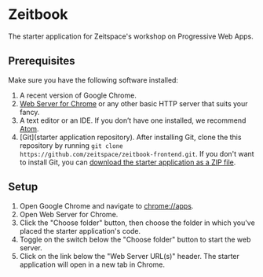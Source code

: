 # Zeitbook

The starter application for Zeitspace's workshop on Progressive Web Apps.

## Prerequisites

Make sure you have the following software installed:

1. A recent version of Google Chrome.
1. [Web Server for Chrome](https://chrome.google.com/webstore/detail/web-server-for-chrome/ofhbbkphhbklhfoeikjpcbhemlocgigb) or any other basic HTTP server that suits your fancy.
1. A text editor or an IDE. If you don’t have one installed, we recommend [Atom](https://atom.io).
1. [Git](starter application repository). After installing Git, clone the this repository by running `git clone https://github.com/zeitspace/zeitbook-frontend.git`. If you don't want to install Git, you can [download the starter application as a ZIP file](https://github.com/zeitspace/zeitbook-frontend/archive/master.zip).

## Setup

1. Open Google Chrome and navigate to [chrome://apps](chrome://apps).
1. Open Web Server for Chrome.
1. Click the "Choose folder" button, then choose the folder in which you've placed the starter application's code.
1. Toggle on the switch below the "Choose folder" button to start the web server.
1. Click on the link below the "Web Server URL(s)" header. The starter application will open in a new tab in Chrome.
